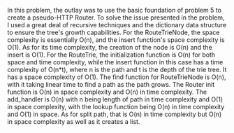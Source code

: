 In this problem, the outlay was to use the basic foundation of problem 5 to
create a pseudo-HTTP Router. To solve the issue presented in the problem, I used a
great deal of recursive techniques and the dictionary data structure to ensure the
tree's growth capabilities. For the RouteTrieNode, the space complexity is essentially
O(n), and the insert function's space complexity is O(1). As for its time complexity,
the creation of the node is O(n) and the insert is O(1). For the RouteTrie, the
initialization function is O(n) for both space and time complexity, while the
insert function in this case has a time complexity of O(n*t), where n is the path and
t is the depth of the trie tree. It has a space complexity of O(1). The find function
for RouteTrieNode is O(n), with it taking linear time to find a path as the path grows.
The Router init function is O(n) in space complexity and O(n) in time complexity.
The add_handler is O(n) with n being length of path in time complexity and O(1) in
space complexity, with the lookup function being O(n) in time complexity and O(1)
in space. As for split path, that is O(n) in time complexity but O(n) in space
complexity as well as it creates a list.
